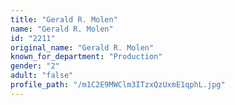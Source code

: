 ```yaml
---
title: "Gerald R. Molen"
name: "Gerald R. Molen"
id: "2211"
original_name: "Gerald R. Molen"
known_for_department: "Production"
gender: "2"
adult: "false"
profile_path: "/m1C2E9MWClm3ITzxQzUxmE1qphL.jpg"
---
```

